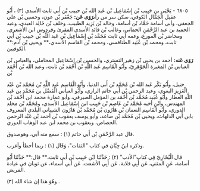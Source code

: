 ٦٨٠٥ - يَحْيَى بن حَبِيب بْن إِسْمَاعِيل بْن عَبد الله بْن حبيب بْن أَبي ثابت الأسدي (٣) ، أَبُو عقيل الْجَمَّال الكوفي، سكن سر من رأى**رَوَى عَن:** جَعْفَر بْن عون، وحسين بْن علي الجعفي، وأبي أسامة حَمَّاد بْن أسامة، وخالد بْن يَزِيد الطبيب، وخلف بْن خَالِد العبدي، وعبد الحميد بن عبد الرَّحْمَنِ الحماني، وغالب بْن فائد الأسدي المقرئ وفردوس ابن الأشعري، ومحاضر بْن المورع، وعمه أَبِي ثابت مُحَمَّد بْن إِسْمَاعِيل بْن عَبد اللَّه بْن حبيب بْن أَبي ثابت، ومحمد بْن عُبَيد الطنافسي، ومحمد بْن القاسم الأسدي،** ويحيى بْن آدم:** الكوفيين.

**رَوَى عَنه:** أحمد بن يحيى بْن زهير التستري، والحسين بْن إِسْمَاعِيل المحاملي، والعباس بْن العباس بْن المغيرة الْجَوْهَرِيّ، وأَبُو الْقَاسِم عَبد اللَّهِ بْن أَحْمَد بْن ثابت، وعبد الله بْن أَحْمَد بْن

حنبل، وأَبُو بَكْر عَبد الله بْن مُحَمَّد بْن أَبي الدنيا، وأَبُو الْقَاسِم عَبد اللَّهِ بْن مُحَمَّد بْن عَبْد الْعَزِيزِ البغوي، وعبد الرحمن بْن أَبي حاتم الرازي، وأَبُو العباس الْفَضْل بن مُحَمَّد بن عَبد اللَّهِ العطار وأَبُو عُبَيد مُحَمَّد بْن أَحْمَد بن المؤمل الصيرفي، وأبو عمارة محمد ابن أَحْمَد بْن المهندس، وابْن أخيه مُحَمَّد بْن عَاصِم بْن حَبِيب ابن إِسْمَاعِيل الأسدي، ومُحَمَّد بْن مخلد الدوري، وأَبُو الْقَاسِم النعمان بْن هَارُون بْن مُحَمَّد بْن هَارُون الشيباني البلدي المعروف بابن أَبي الدلهاث، ويحيى بْن مُحَمَّد بْن صاعد، وأبو يوسف يعقوب بْن أحمد بْن عَبْد الرحمن الجصاص، ويعقوب بن محمد ابن عبد الوهاب الدوري.

قال عبد الرَّحْمَنِ بْن أَبي حاتم (١) : سمع منه أبي، وهوصدوق.

وذكره ابنُ حِبَّان في كتاب "الثقات"، وَقَال (١) : ربما أخطأ وأغرب.

قال الْبُخَارِيّ فِي كتاب"الأدب" (٢) : حَدَّثَنَا ابْن حَبِيب بْن أَبي ثابت،** قال:** حَدَّثَنَا أَبُو أسامة، عَنِ المثنى، عَن أَبِي قلابة، عَن أَبِي الأشعث، عَن أبي أسماء، عن ثوبان في عيادة المريض.

وهُوَ هذا إن شاء الله (٣) .